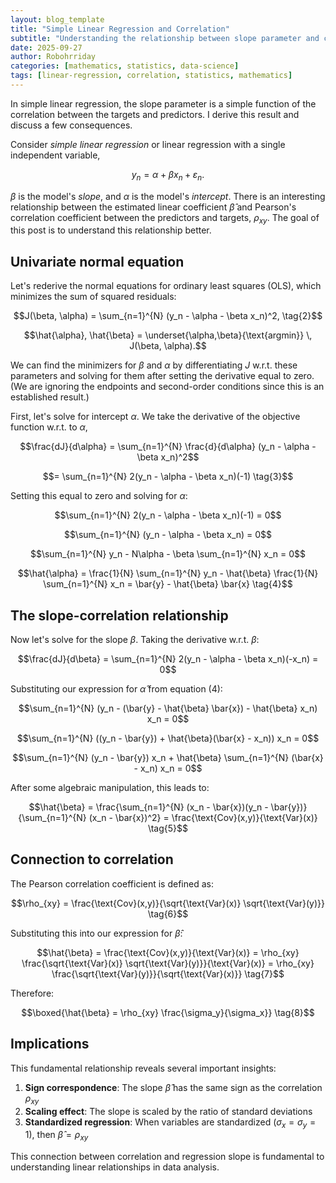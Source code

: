 ```yaml
---
layout: blog_template
title: "Simple Linear Regression and Correlation"
subtitle: "Understanding the relationship between slope parameter and correlation coefficient"
date: 2025-09-27
author: Robohrriday
categories: [mathematics, statistics, data-science]
tags: [linear-regression, correlation, statistics, mathematics]
---
```


In simple linear regression, the slope parameter is a simple function of the correlation between the targets and predictors. I derive this result and discuss a few consequences.

Consider *simple linear regression* or linear regression with a single independent variable,

$$y_n = \alpha + \beta x_n + \varepsilon_n. \tag{1}$$

$\beta$ is the model's *slope*, and $\alpha$ is the model's *intercept*. There is an interesting relationship between the estimated linear coefficient $\hat{\beta}$ and Pearson's correlation coefficient between the predictors and targets, $\rho_{xy}$. The goal of this post is to understand this relationship better.

## Univariate normal equation

Let's rederive the normal equations for ordinary least squares (OLS), which minimizes the sum of squared residuals:

$$J(\beta, \alpha) = \sum_{n=1}^{N} (y_n - \alpha - \beta x_n)^2, \tag{2}$$

$$\hat{\alpha}, \hat{\beta} = \underset{\alpha,\beta}{\text{argmin}} \, J(\beta, \alpha).$$

We can find the minimizers for $\beta$ and $\alpha$ by differentiating $J$ w.r.t. these parameters and solving for them after setting the derivative equal to zero. (We are ignoring the endpoints and second-order conditions since this is an established result.)

First, let's solve for intercept $\alpha$. We take the derivative of the objective function w.r.t. to $\alpha$,

$$\frac{dJ}{d\alpha} = \sum_{n=1}^{N} \frac{d}{d\alpha} (y_n - \alpha - \beta x_n)^2$$

$$= \sum_{n=1}^{N} 2(y_n - \alpha - \beta x_n)(-1) \tag{3}$$

Setting this equal to zero and solving for $\alpha$:

$$\sum_{n=1}^{N} 2(y_n - \alpha - \beta x_n)(-1) = 0$$

$$\sum_{n=1}^{N} (y_n - \alpha - \beta x_n) = 0$$

$$\sum_{n=1}^{N} y_n - N\alpha - \beta \sum_{n=1}^{N} x_n = 0$$

$$\hat{\alpha} = \frac{1}{N} \sum_{n=1}^{N} y_n - \hat{\beta} \frac{1}{N} \sum_{n=1}^{N} x_n = \bar{y} - \hat{\beta} \bar{x} \tag{4}$$

## The slope-correlation relationship

Now let's solve for the slope $\beta$. Taking the derivative w.r.t. $\beta$:

$$\frac{dJ}{d\beta} = \sum_{n=1}^{N} 2(y_n - \alpha - \beta x_n)(-x_n) = 0$$

Substituting our expression for $\hat{\alpha}$ from equation (4):

$$\sum_{n=1}^{N} (y_n - (\bar{y} - \hat{\beta} \bar{x}) - \hat{\beta} x_n) x_n = 0$$

$$\sum_{n=1}^{N} ((y_n - \bar{y}) + \hat{\beta}(\bar{x} - x_n)) x_n = 0$$

$$\sum_{n=1}^{N} (y_n - \bar{y}) x_n + \hat{\beta} \sum_{n=1}^{N} (\bar{x} - x_n) x_n = 0$$

After some algebraic manipulation, this leads to:

$$\hat{\beta} = \frac{\sum_{n=1}^{N} (x_n - \bar{x})(y_n - \bar{y})}{\sum_{n=1}^{N} (x_n - \bar{x})^2} = \frac{\text{Cov}(x,y)}{\text{Var}(x)} \tag{5}$$

## Connection to correlation

The Pearson correlation coefficient is defined as:

$$\rho_{xy} = \frac{\text{Cov}(x,y)}{\sqrt{\text{Var}(x)} \sqrt{\text{Var}(y)}} \tag{6}$$

Substituting this into our expression for $\hat{\beta}$:

$$\hat{\beta} = \frac{\text{Cov}(x,y)}{\text{Var}(x)} = \rho_{xy} \frac{\sqrt{\text{Var}(x)} \sqrt{\text{Var}(y)}}{\text{Var}(x)} = \rho_{xy} \frac{\sqrt{\text{Var}(y)}}{\sqrt{\text{Var}(x)}} \tag{7}$$

Therefore:

$$\boxed{\hat{\beta} = \rho_{xy} \frac{\sigma_y}{\sigma_x}} \tag{8}$$

## Implications

This fundamental relationship reveals several important insights:

1. **Sign correspondence**: The slope $\hat{\beta}$ has the same sign as the correlation $\rho_{xy}$
2. **Scaling effect**: The slope is scaled by the ratio of standard deviations
3. **Standardized regression**: When variables are standardized ($\sigma_x = \sigma_y = 1$), then $\hat{\beta} = \rho_{xy}$

This connection between correlation and regression slope is fundamental to understanding linear relationships in data analysis.